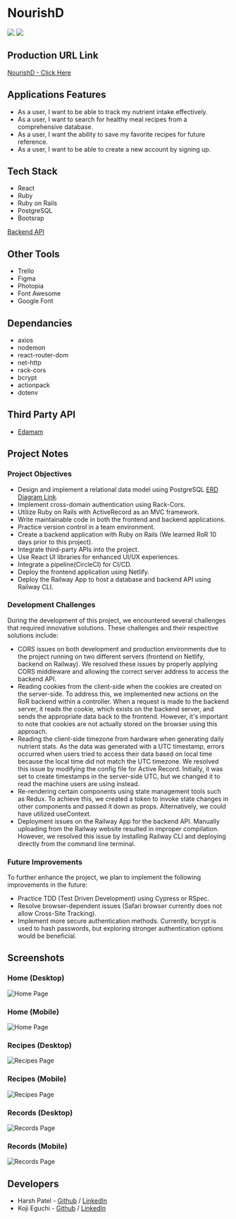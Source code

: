 # NourishD

![](https://github.com/Kody-Eguchi/nourishd/blob/main/docs/record.gif)
![](https://github.com/Kody-Eguchi/nourishd/blob/main/docs/recipe.gif)

## Production URL Link

[NourishD - Click Here](https://nourishd.netlify.app/)

## Applications Features

- As a user, I want to be able to track my nutrient intake effectively.
- As a user, I want to search for healthy meal recipes from a comprehensive database.
- As a user, I want the ability to save my favorite recipes for future reference.
- As a user, I want to be able to create a new account by signing up.

## Tech Stack

- React
- Ruby
- Ruby on Rails
- PostgreSQL
- Bootsrap

[Backend API](https://github.com/Kody-Eguchi/nourishd-api)

## Other Tools

- Trello
- Figma
- Photopia
- Font Awesome
- Google Font

## Dependancies

- axios
- nodemon
- react-router-dom
- net-http
- rack-cors
- bcrypt
- actionpack
- dotenv

## Third Party API

- [Edamam](https://www.edamam.com/)

## Project Notes

### Project Objectives

- Design and implement a relational data model using PostgreSQL [ERD Diagram Link](https://github.com/Kody-Eguchi/nourishd/blob/main/docs/ERD.png).
- Implement cross-domain authentication using Rack-Cors.
- Utilize Ruby on Rails with ActiveRecord as an MVC framework.
- Write maintainable code in both the frontend and backend applications.
- Practice version control in a team environment.
- Create a backend application with Ruby on Rails (We learned RoR 10 days prior to this project).
- Integrate third-party APIs into the project.
- Use React UI libraries for enhanced UI/UX experiences.
- Integrate a pipeline(CircleCI) for CI/CD.
- Deploy the frontend application using Netlify.
- Deploy the Railway App to host a database and backend API using Railway CLI.

### Development Challenges

During the development of this project, we encountered several challenges that required innovative solutions. These challenges and their respective solutions include:

- CORS issues on both development and production environments due to the project running on two different servers (frontend on Netlify, backend on Railway). We resolved these issues by properly applying CORS middleware and allowing the correct server address to access the backend API.
- Reading cookies from the client-side when the cookies are created on the server-side. To address this, we implemented new actions on the RoR backend within a controller. When a request is made to the backend server, it reads the cookie, which exists on the backend server, and sends the appropriate data back to the frontend. However, it's important to note that cookies are not actually stored on the browser using this approach.
- Reading the client-side timezone from hardware when generating daily nutrient stats. As the data was generated with a UTC timestamp, errors occurred when users tried to access their data based on local time because the local time did not match the UTC timezone. We resolved this issue by modifying the config file for Active Record. Initially, it was set to create timestamps in the server-side UTC, but we changed it to read the machine users are using instead.
- Re-rendering certain components using state management tools such as Redux. To achieve this, we created a token to invoke state changes in other components and passed it down as props. Alternatively, we could have utilized useContext.
- Deployment issues on the Railway App for the backend API. Manually uploading from the Railway website resulted in improper compilation. However, we resolved this issue by installing Railway CLI and deploying directly from the command line terminal.

### Future Improvements

To further enhance the project, we plan to implement the following improvements in the future:

- Practice TDD (Test Driven Development) using Cypress or RSpec.
- Resolve browser-dependent issues (Safari browser currently does not allow Cross-Site Tracking).
- Implement more secure authentication methods. Currently, bcrypt is used to hash passwords, but exploring stronger authentication options would be beneficial.

## Screenshots

### Home (Desktop)

![Home Page](https://github.com/hpatel1959/nourishd/blob/main/docs/nourishd-home-desktop.png)

### Home (Mobile)

![Home Page](https://github.com/hpatel1959/nourishd/blob/main/docs/nourishd-home-mobile.png)

### Recipes (Desktop)

![Recipes Page](https://github.com/hpatel1959/nourishd/blob/main/docs/nourishd-recipes-desktop.png)

### Recipes (Mobile)

![Recipes Page](https://github.com/hpatel1959/nourishd/blob/main/docs/nourishd-recipes-mobile.png)

### Records (Desktop)

![Records Page](https://github.com/hpatel1959/nourishd/blob/main/docs/nourishd-tracker-desktop.png)

### Records (Mobile)

![Records Page](https://github.com/hpatel1959/nourishd/blob/main/docs/nourishd-records-mobile.png)

## Developers

- Harsh Patel - [Github](https://github.com/hpatel1959) / [LinkedIn](https://www.linkedin.com/in/harsh-patel-69a7161b9/)
- Koji Eguchi - [Github](https://github.com/Kody-Eguchi) / [LinkedIn](https://www.linkedin.com/in/kojieguchi/)
